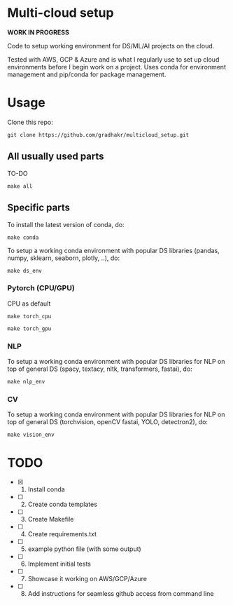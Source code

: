 # Multi-cloud setup

**WORK IN PROGRESS**

Code to setup working environment for DS/ML/AI projects on the cloud. 

Tested with AWS, GCP & Azure and is what I regularly use to set up cloud environments before I begin work on a project. Uses conda for environment management and pip/conda for package management.

# Usage

Clone this repo:

```
git clone https://github.com/gradhakr/multicloud_setup.git
```
## All usually used parts
TO-DO

```
make all
```

## Specific parts
To install the latest version of conda, do:

```
make conda
```

To setup a working conda environment with popular DS libraries (pandas, numpy, sklearn, seaborn, plotly, ..), do:

```
make ds_env
```
### Pytorch (CPU/GPU)
CPU as default
```
make torch_cpu
```

```
make torch_gpu
```
### NLP
To setup a working conda environment with popular DS libraries for NLP on top of general DS (spacy, textacy, nltk, transformers, fastai), do:

```
make nlp_env
```

### CV
To setup a working conda environment with popular DS libraries for NLP on top of general DS (torchvision, openCV fastai, YOLO, detectron2), do:

```
make vision_env
```


# TODO
- [X] 1. Install conda

- [ ] 2. Create conda templates

- [ ] 3. Create Makefile

- [ ] 4. Create requirements.txt

- [ ] 5. example python file (with some output)

- [ ] 6. Implement initial tests

- [ ] 7. Showcase it working on AWS/GCP/Azure

- [ ] 8. Add instructions for seamless github access from command line
